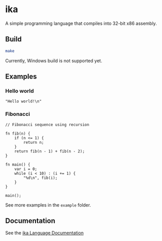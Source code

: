 # ika

A simple programming language that compiles into 32-bit x86 assembly.

## Build
```sh
make
```
Currently, Windows build is not supported yet.

## Examples

### Hello world
```zig
"Hello world!\n"
```

### Fibonacci
```zig
// Fibonacci sequence using recursion

fn fib(n) {
    if (n <= 1) {
        return n;
    }
    return fib(n - 1) + fib(n - 2);
}

fn main() {
    var i = 0;
    while (i < 10) : (i += 1) {
        "%d\n", fib(i);
    }
}

main();
```

See more examples in the `example` folder.

## Documentation

See the [ika Language Documentation](doc.md)

